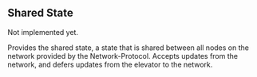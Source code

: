 Shared State
---
Not implemented yet.

Provides the shared state, a state that is shared between all nodes on the network provided by the Network-Protocol.
Accepts updates from the network, and defers updates from the elevator to the network.